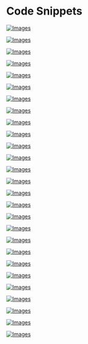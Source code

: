 # Code Snippets

[![Images](images/vol1_f0257-01.jpg)](vol1_ch10.md#f0257-01a)

[![Images](images/vol1_f0261-01.jpg)](vol1_ch10.md#f0261-01a)

[![Images](images/vol1_f0262-01.jpg)](vol1_ch10.md#f0262-01a)

[![Images](images/vol1_f0264-01.jpg)](vol1_ch10.md#f0264-01a)

[![Images](images/vol1_f0265-01.jpg)](vol1_ch10.md#f0265-01a)

[![Images](images/vol1_f0267-01.jpg)](vol1_ch10.md#f0267-01a)

[![Images](images/vol1_f0268-01.jpg)](vol1_ch10.md#f0268-01a)

[![Images](images/vol1_f0269-01.jpg)](vol1_ch10.md#f0269-01a)

[![Images](images/vol1_f0270-01.jpg)](vol1_ch10.md#f0270-01a)

[![Images](images/vol1_f0272-01.jpg)](vol1_ch10.md#f0272-01a)

[![Images](images/vol1_f0272-02.jpg)](vol1_ch10.md#f0272-02a)

[![Images](images/vol1_f0274-01.jpg)](vol1_ch10.md#f0274-01a)

[![Images](images/vol1_f0275-01.jpg)](vol1_ch10.md#f0275-01a)

[![Images](images/vol1_f0276-01.jpg)](vol1_ch10.md#f0276-01a)

[![Images](images/vol1_f0277-01.jpg)](vol1_ch10.md#f0277-01a)

[![Images](images/vol1_f0277-02.jpg)](vol1_ch10.md#f0277-02a)

[![Images](images/vol1_f0277-03.jpg)](vol1_ch10.md#f0277-03a)

[![Images](images/vol1_f0278-01.jpg)](vol1_ch10.md#f0278-01a)

[![Images](images/vol1_f0279-01.jpg)](vol1_ch10.md#f0279-01a)

[![Images](images/vol1_f0280-01.jpg)](vol1_ch10.md#f0280-01a)

[![Images](images/vol1_f0282-01.jpg)](vol1_ch10.md#f0282-01a)

[![Images](images/vol1_f0282-02.jpg)](vol1_ch10.md#f0282-02a)

[![Images](images/vol1_f0283-01.jpg)](vol1_ch10.md#f0283-01a)

[![Images](images/vol1_f0285-01.jpg)](vol1_ch10.md#f0285-01a)

[![Images](images/vol1_f0286-01.jpg)](vol1_ch10.md#f0286-01a)

[![Images](images/vol1_f0287-01.jpg)](vol1_ch10.md#f0287-01a)

[![Images](images/vol1_f0288-01.jpg)](vol1_ch10.md#f0288-01a)